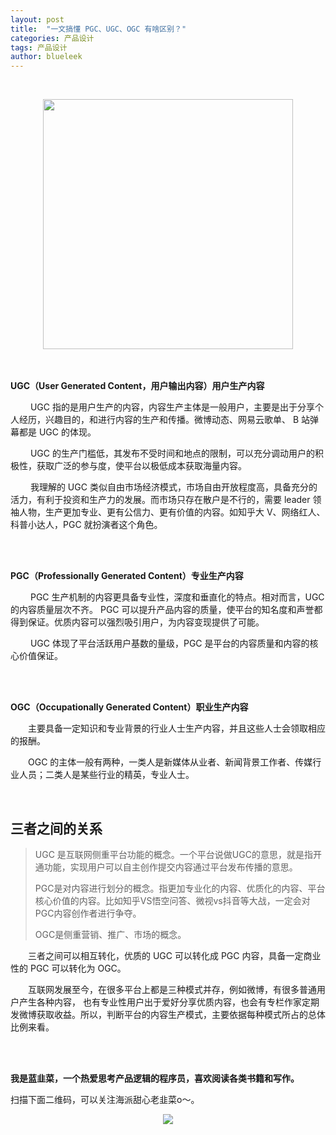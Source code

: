```yaml
---
layout: post
title:  "一文搞懂 PGC、UGC、OGC 有啥区别？"
categories: 产品设计
tags: 产品设计
author: blueleek
---
```

 
 
 
 
 &emsp;&emsp; 
 
 <div style="text-align: center">
 <img width = "400" src="https://img-blog.csdnimg.cn/20200721162707907.png?x-oss-process=image/watermark,type_ZmFuZ3poZW5naGVpdGk,shadow_10,text_aHR0cHM6Ly9ibG9nLmNzZG4ubmV0L2hodGh3eA==,size_16,color_FFFFFF,t_70"/>
 </div>

 










<br/>



<br/>

**UGC（User Generated Content，用户输出内容）用户生产内容**

 &emsp;&emsp; UGC 指的是用户生产的内容，内容生产主体是一般用户，主要是出于分享个人经历，兴趣目的，和进行内容的生产和传播。微博动态、网易云歌单、 B 站弹幕都是 UGC 的体现。

 &emsp;&emsp; UGC 的生产门槛低，其发布不受时间和地点的限制，可以充分调动用户的积极性，获取广泛的参与度，使平台以极低成本获取海量内容。

 &emsp;&emsp; 我理解的 UGC 类似自由市场经济模式，市场自由开放程度高，具备充分的活力，有利于投资和生产力的发展。而市场只存在散户是不行的，需要 leader 领袖人物，生产更加专业、更有公信力、更有价值的内容。如知乎大 V、网络红人、科普小达人，PGC 就扮演者这个角色。

<br/>



<br/>

**PGC（Professionally Generated Content）专业生产内容**
<br/>

 &emsp;&emsp; PGC 生产机制的内容更具备专业性，深度和垂直化的特点。相对而言，UGC 的内容质量层次不齐。
PGC 可以提升产品内容的质量，使平台的知名度和声誉都得到保证。优质内容可以强烈吸引用户，为内容变现提供了可能。

 &emsp;&emsp; UGC 体现了平台活跃用户基数的量级，PGC 是平台的内容质量和内容的核心价值保证。



<br/>



<br/>

**OGC（Occupationally Generated Content）职业生产内容**

 &emsp;&emsp;主要具备一定知识和专业背景的行业人士生产内容，并且这些人士会领取相应的报酬。

 &emsp;&emsp;OGC 的主体一般有两种，一类人是新媒体从业者、新闻背景工作者、传媒行业人员；二类人是某些行业的精英，专业人士。


<br/>

## 三者之间的关系
>UGC 是互联网侧重平台功能的概念。一个平台说做UGC的意思，就是指开通功能，实现用户可以自主创作提交内容通过平台发布传播的意思。
>
>PGC是对内容进行划分的概念。指更加专业化的内容、优质化的内容、平台核心价值的内容。比如知乎VS悟空问答、微视vs抖音等大战，一定会对PGC内容创作者进行争夺。
>
>OGC是侧重营销、推广、市场的概念。


 &emsp;&emsp;三者之间可以相互转化，优质的 UGC 可以转化成 PGC 内容，具备一定商业性的 PGC 可以转化为 OGC。
 
 &emsp;&emsp;互联网发展至今，在很多平台上都是三种模式并存，例如微博，有很多普通用户产生各种内容，
也有专业性用户出于爱好分享优质内容，也会有专栏作家定期发微博获取收益。所以，判断平台的内容生产模式，主要依据每种模式所占的总体比例来看。


<br/>
<br/>

**我是蓝韭菜，一个热爱思考产品逻辑的程序员，喜欢阅读各类书籍和写作。**

扫描下面二维码，可以关注海派甜心老韭菜o～。<br/>
<div style="text-align: center">
<img src="https://pic1.zhimg.com/80/v2-e9a8c6db60c6ed251ad46fa464063dac_hd.jpg"/>
</div>

